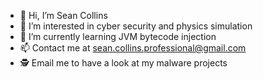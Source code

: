 - 👋 Hi, I’m Sean Collins
- 👀 I’m interested in cyber security and physics simulation
- 🌱 I’m currently learning JVM bytecode injection
- 📫 Contact me at sean.collins.professional@gmail.com
- 🕵️ Email me to have a look at my malware projects
